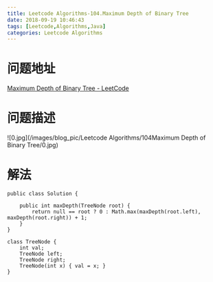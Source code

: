 ```yaml
---
title: Leetcode Algorithms-104.Maximum Depth of Binary Tree
date: 2018-09-19 10:46:43
tags: [Leetcode,Algorithms,Java]
categories: Leetcode Algorithms
---
```


# 问题地址

[Maximum Depth of Binary Tree - LeetCode](https://leetcode.com/problems/maximum-depth-of-binary-tree/description/)

# 问题描述

![0.jpg](/images/blog_pic/Leetcode Algorithms/104Maximum Depth of Binary Tree/0.jpg)

<!-- more -->

# 解法

```
public class Solution {

    public int maxDepth(TreeNode root) {
        return null == root ? 0 : Math.max(maxDepth(root.left), maxDepth(root.right)) + 1;
    }
}

class TreeNode {
    int val;
    TreeNode left;
    TreeNode right;
    TreeNode(int x) { val = x; }
}
```